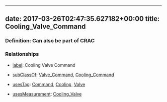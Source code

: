 
---
date: 2017-03-26T02:47:35.627182+00:00
title: Cooling_Valve_Command
---
### Definition: Can also be part of CRAC

### Relationships

* [label](http://www.w3.org/2000/01/rdf-schema#label): Cooling Valve Command

* [subClassOf](http://www.w3.org/2000/01/rdf-schema#subClassOf): [Valve_Command](https://brickschema.org/schema/1.0/Brick#Valve_Command), [Cooling_Command](https://brickschema.org/schema/1.0/Brick#Cooling_Command)

* [usesTag](https://brickschema.org/schema/1.0/BrickFrame#usesTag): [Command](https://brickschema.org/schema/1.0/BrickTag#Command), [Cooling](https://brickschema.org/schema/1.0/BrickTag#Cooling), [Valve](https://brickschema.org/schema/1.0/BrickTag#Valve)

* [usesMeasurement](https://brickschema.org/schema/1.0/BrickFrame#usesMeasurement): [Cooling_Valve](https://brickschema.org/schema/1.0/Brick#Cooling_Valve)
